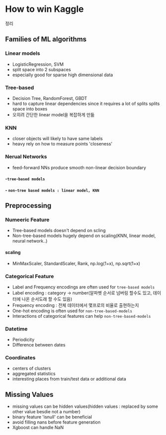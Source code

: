 # How to win Kaggle


정리

## Families of ML algorithms
### Linear models
- LogisticRegression, SVM
- split space into 2 subspaces
- especially good for sparse high dimensional data

### Tree-based
- Decision Tree, RandomForest, GBDT
- hard to capture linear dependencies since it requires a lot of splits
splits space into boxes
- 오히려 간단한 linear model을 복잡하게 만듦
### KNN
- closer objects will likely to have same labels
- heavy rely on how to measure points 'closeness'
### Nerual Networks
- feed-forward NNs produce smooth non-linear decision boundary

#### -`tree-based models`
#### - `non-tree based models : linear model, KNN`



## Preprocessing
### Numeeric Feature
- Tree-based models doesn't depend on scling
- Non-tree-based models hugely depend on scaling(KNN, linear model, neural network..)
#### scaling
- MinMaxScaler, StandardScaler, Rank, np.log(1+x), np.sqrt(1+x)

### Categorical Feature
- Label and Frequency encodings are often used for `tree-based models`
- Label encoding : category -> number(알파벳 순서로 넘버링 할수도 있고, 데이터에 나온 순서도래 할 수도 있음)
- Frequency encoding : 전체 데이터에서 몇프로의 비율로 출현하는지
- One-hot encoding is often used for `non-tree-based-models`
- Interactions of categorical features can help `non-tree-based-models`

### Datetime
- Periodicity
- Difference between dates

### Coordinates
- centers of clusters
- aggregated statistics
- interesting places from train/test data or additional data


## Missing Values
- missing values can be hidden values(hidden values : replaced by some other value besdie not a number)
- binary feature 'isnull' can be beneficial
- avoid filling nans before feature generation
- Xgboost can handle NaN
